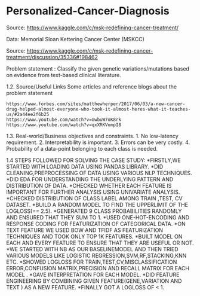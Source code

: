 # Personalized-Cancer-Diagnosis

Source: https://www.kaggle.com/c/msk-redefining-cancer-treatment/

Data: Memorial Sloan Kettering Cancer Center (MSKCC)

Source: https://www.kaggle.com/c/msk-redefining-cancer-treatment/discussion/35336#198462

Problem statement :
    Classify the given genetic variations/mutations based on evidence from text-based clinical literature.

1.2. Source/Useful Links
    Some articles and reference blogs about the problem statement

    https://www.forbes.com/sites/matthewherper/2017/06/03/a-new-cancer-drug-helped-almost-everyone-who-took-it-almost-heres-what-it-teaches-us/#2a44ee2f6b25
    https://www.youtube.com/watch?v=UwbuW7oK8rk
    https://www.youtube.com/watch?v=qxXRKVompI8

1.3. Real-world/Business objectives and constraints.
    1. No low-latency requirement.
    2. Interpretability is important.
    3. Errors can be very costly.
    4. Probability of a data-point belonging to each class is needed.


1.4 STEPS FOLLOWED FOR SOLVING THE CASE STUDY:
    *FIRSTLY,WE STARTED WITH LOADING DATA USING PANDAS LIBRARY.
    *DID CLEANING,PREPROCESSING OF DATA USING VARIOUS NLP TECHNIQUES.
    *DID EDA FOR UNDERSTANDING THE UNDERLYING PATTERN AND DISTRIBUTION OF DATA.
    *CHECKED WHETHER EACH FEATURE IS IMPORTANT FOR FURTHER ANALYSIS USING UNIVARIATE ANALYSIS.
    *CHECKED DISTRIBUTION OF CLASS LABEL AMONG TRAIN ,TEST, CV DATASET.
    *BUILD A RANDOM MODEL TO FIND THE UPPERLIMIT OF THE LOGLOSS(== 2.5).
    *GENERATED 9 CLASS PROBABILITIES RANDOMLY AND ENSURED THAT THEY SUM TO 1.
    *USED ONE-HOT-ENCODING AND RESPONSE CODING FOR FEATURIZATION OF CATEGORICAL DATA.
    *ON TEXT FEATURE WE USED BOW AND TFIDF AS FEATURIZATION TECHNIQUES AND TOOK ONLY TOP 1K FEATURES.
    *BUILT MODEL ON EACH AND EVERY FEATURE TO ENSURE THAT THEY ARE USEFUL OR NOT.
    *WE STARTED WITH NB AS OUR BASELINEMODEL AND THEN TRIED VARIOUS MODELS LIKE LOGISTIC REGRESSION,SVM,RF,STACKING,KNN ETC.
    *SHOWED LOGLOSS FOR TRAIN,TEST,CV,MISCLASSIFICATION ERROR,CONFUSION MATRIX,PRECISION AND RECALL MATRIX FOR EACH MODEL .
    *GAVE INTERPRETATION FOR EACH MODEL.
    *DID FEATURE ENGINEERING BY COMBINING GIVEN FEATURE(GENE,VARIATION AND TEXT ) AS A NEW FEATURE.
    *FINALLY GOT A LOGLOSS OF < 1.
